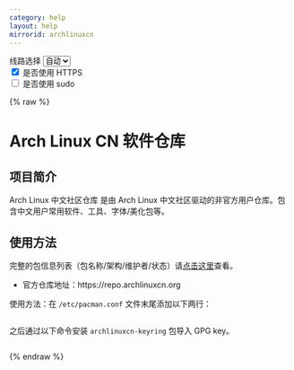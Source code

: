 ```yaml
---
category: help
layout: help
mirrorid: archlinuxcn
---
```


<!-- 本 markdown 从 tuna/mirrorz-help-ng 自动生成，如需修改请参阅该仓库 -->

<style>.z-help tmpl { display: none }</style>

<div class="z-wrap">
    <form class="z-form z-global" onchange="form_update(null)" onsubmit="return false">
        <div>
            <label for="e0a5cecb">线路选择</label>
            <select id="e0a5cecb" name="host">
                <option selected="selected" value="{{ site.url }}">自动</option>
                <option value="{{ site.urlv4 }}">IPv4</option>
                <option value="{{ site.urlv6 }}">IPv6</option>
            </select>
        </div>
        <div>
            <input id="144d763c" name="_scheme" type="checkbox" checked>
            <label for="144d763c">是否使用 HTTPS</label>
        </div>
        <div>
            <input id="4659e7da" name="_sudo" type="checkbox">
            <label for="4659e7da">是否使用 sudo</label>
        </div>
    </form>
</div>
{% raw %}
<div class="z-help"><h1>Arch Linux CN 软件仓库</h1>
<h2>项目简介</h2>
<p>Arch Linux 中文社区仓库 是由 Arch Linux 中文社区驱动的非官方用户仓库。包含中文用户常用软件、工具、字体/美化包等。</p>
<h2>使用方法</h2>
<p>完整的包信息列表（包名称/架构/维护者/状态）请<a href="https://github.com/archlinuxcn/repo">点击这里</a>查看。</p>
<ul>
<li>官方仓库地址：https://repo.archlinuxcn.org</li>
</ul>
<p>使用方法：在 <code>/etc/pacman.conf</code> 文件末尾添加以下两行：</p>
<div class="z-wrap"><form class="z-form" onchange="form_update(event)" onsubmit="return false"></form><pre class="z-code"></pre></div><tmpl z-append="" z-lang="ini" z-path="/etc/pacman.conf">
[archlinuxcn]
Server = {{endpoint}}/$arch
</tmpl>
<p>之后通过以下命令安装 <code>archlinuxcn-keyring</code> 包导入 GPG key。</p>
<div class="z-wrap"><form class="z-form" onchange="form_update(event)" onsubmit="return false"></form><pre class="z-code"></pre></div><tmpl z-lang="bash">
{{sudo}}pacman -Sy archlinuxcn-keyring
</tmpl><script id="z-config" type="application/x-mirrorz-help">eyJfIjogIkFyY2ggTGludXggQ04gXHU4ZjZmXHU0ZWY2XHU0ZWQzXHU1ZTkzIiwgImJsb2NrIjogWyJpbnRybyIsICJ1c2FnZSJdLCAiaW5wdXQiOiB7fSwgIm5hbWUiOiAiYXJjaGxpbnV4Y24ifQ==</script>
</div>

{% endraw %}

<script src="/static/js/mustache.min.js?{{ site.data['hash'] }}"></script>
<script src="/static/js/zdocs.js?{{ site.data['hash'] }}"></script>
